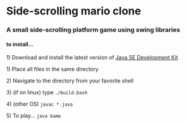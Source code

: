 # Side-scrolling mario clone

<h3>A small side-scrolling platform game using swing libraries</h3>

<h4>to install...</h4>
<p>1) Download and install the latest version of 
<a href="https://www.oracle.com/technetwork/java/javase/downloads/index.html">Java SE Development Kit</a></p>
<p>1) Place all files in the same directory</p>
<p>2) Navigate to the directory from your favorite shell</p>
<p>3) (if on linux) type <code>./build.bash</code>
<p>4) (other OS) <code>javac *.java</code></p>
<p>5) To play... <code>java Game</code></p>
